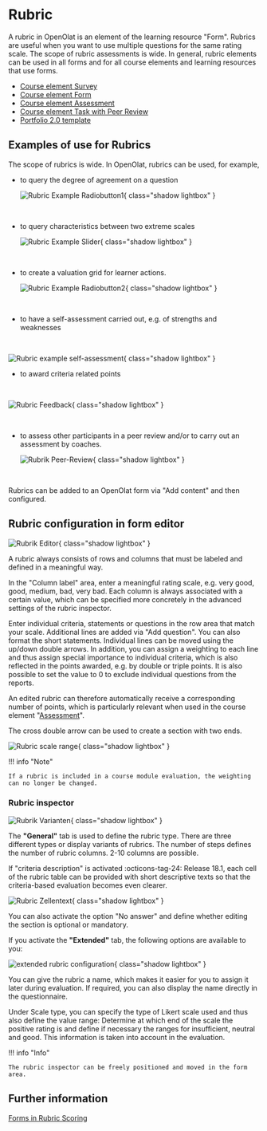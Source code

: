 # Rubric

A rubric in OpenOlat is an element of the learning resource "Form". Rubrics are useful when you want to use multiple questions for the same rating scale. The scope of rubric assessments is wide. In general, rubric elements can be used in all forms and for all course elements and learning resources that use forms. 

* [Course element Survey](Forms_in_Questionnaires.md)
* [Course element Form](Forms_in_Forms_Element.md)
* [Course element Assessment](Forms_in_Rubric_Scoring.md)
* [Course element Task with Peer Review](Course_Element_Task.md#revisions)
* [Portfolio 2.0 template](Forms_in_the_ePortfolio_template.md)

## Examples of use for Rubrics

The scope of rubrics is wide. In OpenOlat, rubrics can be used, for example,

* to query the degree of agreement on a question

  ![Rubric Example Radiobutton1](assets/rubric_Beispiel1_EN.png){ class="shadow lightbox" }

<br>

* to query characteristics between two extreme scales

  ![Rubric Example Slider](assets/Rubrik_Beispiel2_EN.png){ class="shadow lightbox" }
 
<br>
 
* to create a valuation grid for learner actions.

  ![Rubric Example Radiobutton2](assets/Rubrik_Beispiel3_EN.png){ class="shadow lightbox" }

<br>

* to have a self-assessment carried out, e.g. of strengths and weaknesses

<br>

  ![Rubric example self-assessment](assets/Rubrik_Beispiel4_EN.png){ class="shadow lightbox" }

* to award criteria related points

<br>

  ![Rubric Feedback](assets/Rubrik_Beispiel5_EN.png){ class="shadow lightbox" }

<br>

* to assess other participants in a peer review and/or to carry out an assessment by coaches.

  ![Rubrik Peer-Review](assets/Rubrik_Peer-Review.png){ class="shadow lightbox" }

<br>


Rubrics can be added to an OpenOlat form via "Add content" and then configured.

## Rubric configuration in form editor

![Rubrik Editor](assets/Rubric_add_EN.png){ class="shadow lightbox" }

A rubric always consists of rows and columns that must be labeled and defined in a meaningful way.

In the "Column label" area, enter a meaningful rating scale, e.g. very good, good, medium, bad, very bad.  Each column is always associated with a certain value, which can be specified more concretely in the advanced settings of the rubric inspector.

Enter individual criteria, statements or questions in the row area that match your scale. Additional lines are added via "Add question". 
You can also format the short statements. Individual lines can be moved using the up/down double arrows. In addition, you can assign a weighting to each line and thus assign special importance to individual criteria, which is also reflected in the points awarded, e.g. by double or triple points. 
It is also possible to set the value to 0 to exclude individual questions from the reports.

An edited rubric can therefore automatically receive a corresponding number of points, which is particularly relevant when used in the course element "[Assessment](../learningresources/Course_Element_Assessment.md)".

The cross double arrow can be used to create a section with two ends.

![Rubric scale range](assets/Rubric_scale_EN.png){ class="shadow lightbox" }

!!! info "Note"

    If a rubric is included in a course module evaluation, the weighting can no longer be changed.

### Rubric inspector

![Rubrik Varianten](assets/Rubrik_Inspektor_en.png){ class="shadow lightbox" }

The **"General"** tab is used to define the rubric type. There are three different types or display variants of rubrics. The number of steps defines the number of rubric columns. 2-10 columns are possible.

If "criteria description" is activated :octicons-tag-24: Release 18.1, each cell of the rubric table can be provided with short descriptive texts so that the criteria-based evaluation becomes even clearer.

![Rubric Zellentext](assets/Rubric_zellentext.png){ class="shadow lightbox" }

You can also activate the option "No answer" and define whether editing the section is optional or mandatory. 

If you activate the **"Extended"** tab, the following options are available to you:


![extended rubric configuration](assets/Rubric_erweitert_en.png){ class="shadow lightbox" }

You can give the rubric a name, which makes it easier for you to assign it later during evaluation. If required, you can also display the name directly in the questionnaire. 

Under Scale type, you can specify the type of Likert scale used and thus also define the value range: Determine at which end of the scale the positive rating is and define if necessary the ranges for insufficient, neutral and good. This information is taken into account in the evaluation.

!!! info "Info"

    The rubric inspector can be freely positioned and moved in the form area.


## Further information

[Forms in Rubric Scoring](Forms_in_Rubric_Scoring.de.md)